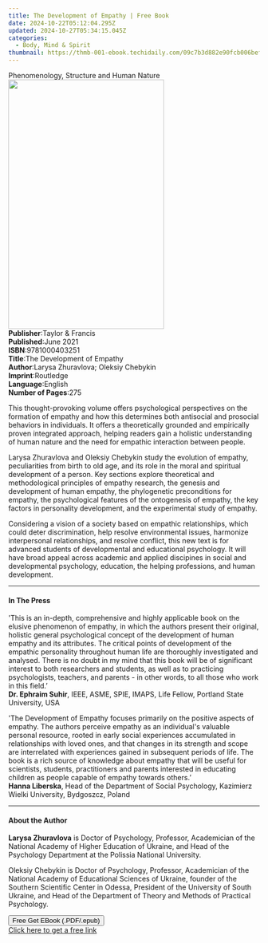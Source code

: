 ```yaml
---
title: The Development of Empathy | Free Book
date: 2024-10-22T05:12:04.295Z
updated: 2024-10-27T05:34:15.045Z
categories:
  - Body, Mind & Spirit
thumbnail: https://thmb-001-ebook.techidaily.com/09c7b3d882e90fcb006befa773e992def7d45a8270f68c77d5122e3db1067e97.jpg
---
```

<main id="book-container">
  <div class="flex flex-col">
    <div class="book-brief flex-1 py-6 px-4 sm:p-6 md:py-10 md:px-8">
      <!-- brief-->
      <div class="book-brief-main">
        Phenomenology, Structure and Human Nature
      </div>
    </div>
    <div
      class="book-meta-info flex-1 grid gap-4 col-start-1 col-end-3 row-start-1 sm:mb-6 sm:grid-cols-4 lg:gap-6 lg:col-start-2 lg:row-end-6 lg:row-span-6 lg:mb-0"
    >
      <div
        class="book-meta-info-left place-content-center mt-4 p-4 text-sm leading-6 col-start-2 col-span-2 dark:text-slate-400"
      >
        <img
          class="w-full h-500 object-cover rounded-lg sm:h-255 sm:col-span-2 lg:col-span-full"
          src="https://img-001-ebook.techidaily.com/17ee4759bdde154b6b33d1c66769542bc6f2ffaea3de93ddec3bf175775992b9.jpg"
          alt=""
          width="312"
          height="500"
        />
      </div>
      <div
        class="book-meta-info-right mt-2 col-start-1 row-start-2 col-span-3 self-center"
      >
        <!-- meta data  -->
        <div class="flex flex-col px-4 md:px-8">
          <div class="flex-1">
            <strong>Publisher</strong>:<span class="px-2"
              >Taylor &amp; Francis</span
            >
          </div>
          <div class="flex-1">
            <strong>Published</strong>:<span class="px-2">June 2021</span>
          </div>
          <div class="flex-1">
            <strong>ISBN</strong>:<span class="px-2">9781000403251</span>
          </div>
          <div class="flex-1">
            <strong>Title</strong>:<span class="px-2"
              >The Development of Empathy</span
            >
          </div>
          <div class="flex-1">
            <strong>Author</strong>:<span class="px-2"
              >Larysa Zhuravlova; Oleksiy Chebykin</span
            >
          </div>
          <div class="flex-1">
            <strong>Imprint</strong>:<span class="px-2">Routledge</span>
          </div>
          <div class="flex-1">
            <strong>Language</strong>:<span class="px-2">English</span>
          </div>
          <div class="flex-1">
            <strong>Number of Pages</strong>:<span class="px-2">275</span>
          </div>
        </div>
      </div>
    </div>
    <div class="book-description flex-1 py-6 px-4 sm:p-6 md:py-10 md:px-8">
      <div class="book-description-main">
        <div accordion-content="" id="description">
          <p>
            This thought-provoking volume offers psychological perspectives on
            the formation of empathy and how this determines both antisocial and
            prosocial behaviors in individuals. It offers a theoretically
            grounded and empirically proven integrated approach, helping readers
            gain a holistic understanding of human nature and the need for
            empathic interaction between people.
          </p>
          <p>
            Larysa Zhuravlova and Oleksiy Chebykin study the evolution of
            empathy, peculiarities from birth to old age, and its role in the
            moral and spiritual development of a person. Key sections explore
            theoretical and methodological principles of empathy research, the
            genesis and development of human empathy, the phylogenetic
            preconditions for empathy, the psychological features of the
            ontogenesis of empathy, the key factors in personality development,
            and the experimental study of empathy.
          </p>
          <p>
            Considering a vision of a society based on empathic relationships,
            which could deter discrimination, help resolve environmental issues,
            harmonize interpersonal relationships, and resolve conflict, this
            new text is for advanced students of developmental and educational
            psychology. It will have broad appeal across academic and applied
            discipines in social and developmental psychology, education, the
            helping professions, and human development.
          </p>
        </div>
        <div class="accordion-fader"></div>
      </div>
    </div>
    <div class="book-excerpts flex-1 py-6 px-4 sm:p-6 md:py-10 md:px-8">
      <!-- excerpts-->
      <div class="book-excerpts-main">
        <hr />
        <h4 class="placeholder placeholder-heading">
          <span>In The Press</span>
        </h4>
        <p></p>
        <p>
          'This is an in-depth, comprehensive and highly applicable book on the
          elusive phenomenon of empathy, in which the authors present their
          original, holistic general psychological concept of the development of
          human empathy and its attributes. The critical points of development
          of the empathic personality throughout human life are thoroughly
          investigated and analysed. There is no doubt in my mind that this book
          will be of significant interest to both researchers and students, as
          well as to practicing psychologists, teachers, and parents - in other
          words, to all those who work in this field.’ <br /><b
            >Dr. Ephraim Suhir</b
          >, IEEE, ASME, SPIE, IMAPS, Life Fellow, Portland State University,
          USA
        </p>
        <p>
          'The Development of Empathy focuses primarily on the positive aspects
          of empathy. The authors perceive empathy as an individual's valuable
          personal resource, rooted in early social experiences accumulated in
          relationships with loved ones, and that changes in its strength and
          scope are interrelated with experiences gained in subsequent periods
          of life. The book is a rich source of knowledge about empathy that
          will be useful for scientists, students, practitioners and parents
          interested in educating children as people capable of empathy towards
          others.’<br /><b>Hanna Liberska</b>, Head of the Department of Social
          Psychology, Kazimierz Wielki University, Bydgoszcz, Poland
        </p>
        <p></p>
      </div>
    </div>
    <div class="book-about-author flex-1 py-6 px-4 sm:p-6 md:py-10 md:px-8">
      <!-- about author-->
      <div class="book-main-author-main">
        <hr />
        <h4 class="placeholder placeholder-heading">
          <span>About the Author</span>
        </h4>
        <p></p>
        <p>
          <strong>Larysa Zhuravlova</strong> is Doctor of Psychology, Professor,
          Academician of the National Academy of Higher Education of Ukraine,
          and Head of the Psychology Department at the Polissia National
          University.
        </p>
        <p>
          Oleksiy Chebykin is Doctor of Psychology, Professor, Academician of
          the National Academy of Educational Sciences of Ukraine, founder of
          the Southern Scientific Center in Odessa, President of the University
          of South Ukraine, and Head of the Department of Theory and Methods of
          Practical Psychology.
        </p>
        <p></p>
      </div>
    </div>
    <div class="book-free-get flex-1 py-6 px-4 sm:p-6 md:py-10 md:px-8">
      <button
        id="btn-free-get"
        class="bg-blue-500 hover:bg-blue-700 text-white font-bold py-2 px-4 rounded"
      >
        Free Get EBook (.PDF/.epub)
      </button>
      <div id="countdown-display" class="px-2 text-lg mt-2"></div>
      <a
        id="free-link"
        class="hidden bg-blue-500 hover:bg-blue-700 text-white font-bold py-2 px-4 rounded"
        href="https://www.ebooks.com/en-us/book/210274300/the-development-of-empathy/larysa-zhuravlova/"
        target="_blank"
        >Click here to get a free link</a
      >
    </div>
    <script>
      let countdownTime = 0;
      let countdownInterval = null;
      document
        .getElementById('btn-free-get')
        .addEventListener('click', startCountdown);
      function startCountdown() {
        countdownTime = new Date().getTime() + 60000 * 3;
        countdownInterval = setInterval(updateCountdown, 1000);
        document.getElementById('btn-free-get').disabled = true;
        document
          .getElementById('btn-free-get')
          .classList.add('bg-gray-500', 'cursor-not-allowed');
      }
      function updateCountdown() {
        let currentTime = new Date().getTime();
        let timeLeft = countdownTime - currentTime;
        let secondsLeft = Math.floor(timeLeft / 1000);
        document.getElementById('countdown-display').innerHTML =
          `Remaining time: ${secondsLeft} seconds.`;
        if (secondsLeft <= 0) {
          clearInterval(countdownInterval);
          document.getElementById('btn-free-get').classList.add('hidden');
          document.getElementById('free-link').classList.remove('hidden');
          document.getElementById('countdown-display').innerHTML = '';
        }
      }
    </script>
  </div>
</main>

<ins class="adsbygoogle"
      style="display:block"
      data-ad-client="ca-pub-7571918770474297"
      data-ad-slot="8358498916"
      data-ad-format="auto"
      data-full-width-responsive="true"></ins>
    